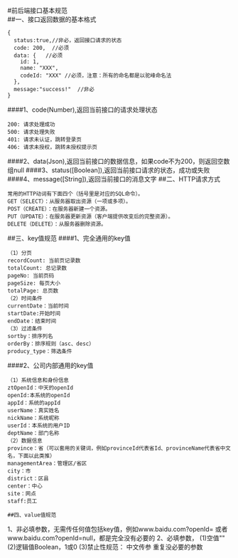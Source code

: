 #前后端接口基本规范<br>
##一、接口返回数据的基本格式
```
{
  status:true,//非必，返回接口请求的状态
  code: 200,  //必须
  data: {   //必须
    id: 1,
    name: "XXX",
    codeId: "XXX" //必须，注意：所有的命名都是以驼峰命名法
  },
  message:"success!"  //非必
}
```
####1、code(Number),返回当前接口的请求处理状态
```
200: 请求处理成功
500: 请求处理失败
401: 请求未认证，跳转登录页
406: 请求未授权，跳转未授权提示页
```
####2、data(Json),返回当前接口的数据信息，如果code不为200，则返回空数组null
####3、status([Boolean]),返回当前接口请求的状态，成功或失败
####4、message([String]),返回当前接口的消息文字
##二、HTTP请求方式
```
常用的HTTP动词有下面四个（括号里是对应的SQL命令）。
GET（SELECT）：从服务器取出资源（一项或多项）。
POST（CREATE）：在服务器新建一个资源。
PUT（UPDATE）：在服务器更新资源（客户端提供改变后的完整资源）。
DELETE（DELETE）：从服务器删除资源。
```
##三、key值规范
####1、完全通用的key值
````
（1）分页
recordCount: 当前页记录数
totalCount: 总记录数
pageNo: 当前页码
pageSize: 每页大小
totalPage: 总页数
（2）时间条件
currentDate：当前时间
startDate:开始时间
endDate：结束时间
（3）过滤条件
sortby：排序列名
orderBy：排序规则（asc、desc）
producy_type：筛选条件
````
####2、公司内部通用的key值
````
（1）系统信息和身份信息
ztOpenId：中天的openId
openId:本系统的openId
appId：系统的appId
userName：真实姓名
nickName：系统昵称
userId：本系统的用户ID
deptName：部门名称
（2）数据信息
province：省（可以套用的关键词，例如provinceId代表省Id、provinceName代表省中文名，下面以此类推）
managementArea：管理区/省区
city：市
district：区县
center：中心
site：网点
staff:员工

##四、value值规范
````
1、非必填参数，无需传任何值包括key值，例如www.baidu.com?openId=  或者www.baidu.com?openId=null，都是完全没有必要的
2、必填参数，
(1)空值""
(2)逻辑值Boolean，1或0
(3)禁止性规范：
中文传参
重复没必要的参数
```

